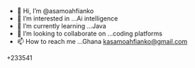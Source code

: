 - 👋 Hi, I’m @asamoahfianko
- 👀 I’m interested in ...Ai intelligence 
- 🌱 I’m currently learning ...Java
- 💞️ I’m looking to collaborate on ...coding platforms
- 📫 How to reach me ...Ghana kasamoahfianko@gmail.com 

<!---
asamoahfianko/asamoahfianko is a ✨ special ✨ repository because its `README.md` (this file) appears on your GitHub profile.
You can click the Preview link to take a look at your changes.
--->
+233541
